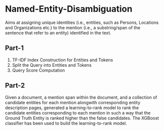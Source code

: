 # Named-Entity-Disambiguation
Aims at assigning unique identities (i.e., entities, such as Persons, Locations and Organizations etc.) to the mention (i.e., a substring/span of the sentence that refer to an entity) identified in the text.

## Part-1
1. TF-IDF Index Construction for Entities and Tokens
2. Split the Query into Entities and Tokens
3. Query Score Computation

## Part-2
Given a document, a mention span within the document, and a collection of candidate entities for each mention alongwith corresponding entity description pages, generated a learning-to-rank model to rank the candidate entities corresponding to each mention in such a way that the Ground Truth Entity is ranked higher than the false candidates. The XGBoost classifier has been used to build the learning-to-rank model.
